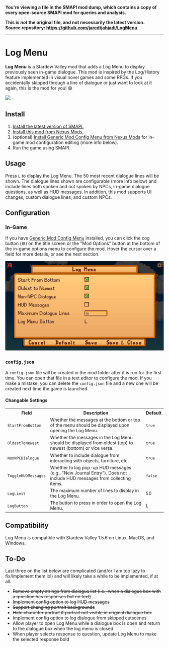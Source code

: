 **You're viewing a file in the SMAPI mod dump, which contains a copy of every open-source SMAPI mod
for queries and analysis.**

**This is _not_ the original file, and not necessarily the latest version.**  
**Source repository: https://github.com/jaredtjahjadi/LogMenu**

----

# Log Menu
**Log Menu** is a Stardew Valley mod that adds a Log Menu to display previously seen in-game dialogue. This mod is inspired by the Log/History feature implemented in visual novel games and some RPGs. If you accidentally skipped through a line of dialogue or just want to look at it again, this is the mod for you! 😄

![](preview.gif)

## Install
1. [Install the latest version of SMAPI.](https://smapi.io/)
2. [Install this mod from Nexus Mods.](https://www.nexusmods.com/stardewvalley/mods/19919)
3. (optional) [Install Generic Mod Config Menu from Nexus Mods](https://www.nexusmods.com/stardewvalley/mods/5098) for in-game mod configuration editing (more info below).
4. Run the game using SMAPI.

## Usage
Press `L` to display the Log Menu. The 50 most recent dialogue lines will be shown. The dialogue lines shown are configurable (more info below) and include lines both spoken and not spoken by NPCs, in-game dialogue questions, as well as HUD messages. In addition, this mod supports UI changes, custom dialogue lines, and custom NPCs.

## Configuration
### In-Game
If you have [Generic Mod Config Menu](https://www.nexusmods.com/stardewvalley/mods/5098) installed, you can click the cog button (⚙) on the title screen or the "Mod Options" button at the bottom of the in-game options menu to configure the mod. Hover the cursor over a field for more details, or see the next section.

![](generic-mod-config-menu.png)

### `config.json`
A `config.json` file will be created in the mod folder after it is run for the first time. You can open that file in a text editor to configure the mod. If you make a mistake, you can delete the `config.json` file and a new one will be created next time the game is launched.

#### Changable Settings

<table>
  <tr>
    <th>Field</th>
    <th>Description</th>
    <th>Default</th>
  </tr>
  <tr>
    <td><code>StartFromBottom</code></td>
    <td>Whether the messages at the bottom or top of the menu should be displayed upon opening the Log Menu.</td>
    <td><code>true</code></td>
  </tr>
  <tr>
    <td><code>OldestToNewest</code></td>
    <td>Whether the messages in the Log Menu should be displayed from oldest (top) to newest (bottom) or vice versa.</td>
    <td><code>true</code></td>
  </tr>
  <tr>
    <td><code>NonNPCDialogue</code></td>
    <td>Whether to include dialogue from interacting with objects, furniture, etc.</td>
    <td><code>true</code></td>
  </tr>
  <tr>
    <td><code>ToggleHUDMessages</code></td>
    <td>Whether to log pop-up HUD messages (e.g., "New Journal Entry"). Does not include HUD messages from collecting items.</td>
    <td><code>false</code></td>
  </tr>
  <tr>
    <td><code>LogLimit</code></td>
    <td>The maximum number of lines to display in the Log Menu.</td>
    <td>50</td>
  </tr>
  <tr>
    <td><code>LogButton</code></td>
    <td>The button to press in order to open the Log Menu.</td>
    <td>L</td>
  </tr>
</table>

## Compatibility
Log Menu is compatible with Stardew Valley 1.5.6 on Linux, MacOS, and Windows.

## To-Do
Last three on the list below are complicated (and/or I am too lazy to fix/implement them lol) and will likely take a while to be implemented, if at all.

- ~~Remove empty strings from dialogue list (i.e., when a dialogue box with a question has responses but no text)~~
- ~~Implement config option to log HUD messages~~
- ~~Support changing portrait backgrounds~~
- ~~Hide character portrait if portrait not visible in original dialogue box~~
- Implement config option to log dialogue from skipped cutscenes
- Allow player to open Log Menu while a dialogue box is open and return to the dialogue box when the log menu is closed
- When player selects response to question, update Log Menu to make the selected response bold